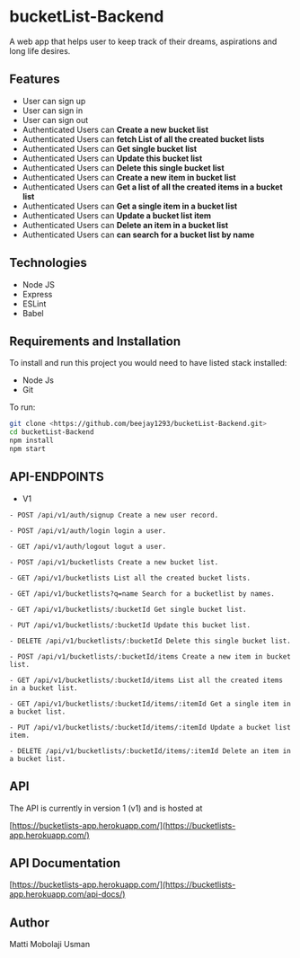 # bucketList-Backend
A web app that helps user to keep track of their dreams, aspirations and long life desires.


## Features

- User can sign up
- User can sign in
- User can sign out
- Authenticated Users can **Create a new bucket list**
- Authenticated Users can **fetch List of all the created bucket lists**
- Authenticated Users can **Get single bucket list**
- Authenticated Users can **Update this bucket list**
- Authenticated Users can **Delete this single bucket list**
- Authenticated Users can **Create a new item in bucket list**
- Authenticated Users can **Get a list of all the created items in a bucket list**
- Authenticated Users can **Get a single item in a bucket list**
- Authenticated Users can **Update a bucket list item**
- Authenticated Users can **Delete an item in a bucket list**
- Authenticated Users can **can search for a bucket list by name**

## Technologies

- Node JS
- Express
- ESLint
- Babel

## Requirements and Installation

To install and run this project you would need to have listed stack installed:

- Node Js
- Git

To run:

```sh
git clone <https://github.com/beejay1293/bucketList-Backend.git>
cd bucketList-Backend
npm install
npm start
```

## API-ENDPOINTS

- V1

`- POST /api/v1/auth/signup Create a new user record.`

`- POST /api/v1/auth/login login a user.`

`- GET /api/v1/auth/logout logut a user.`

`- POST /api/v1/bucketlists Create a new bucket list.`

`- GET /api/v1/bucketlists List all the created bucket lists.`

`- GET /api/v1/bucketlists?q=name Search for a bucketlist by names.`

`- GET /api/v1/bucketlists/:bucketId Get single bucket list.`

`- PUT /api/v1/bucketlists/:bucketId Update this bucket list.`

`- DELETE /api/v1/bucketlists/:bucketId Delete this single bucket list.`

`- POST /api/v1/bucketlists/:bucketId/items Create a new item in bucket list.`

`- GET /api/v1/bucketlists/:bucketId/items List all the created items in a bucket list.`

`- GET /api/v1/bucketlists/:bucketId/items/:itemId Get a single item in a bucket list.`

`- PUT /api/v1/bucketlists/:bucketId/items/:itemId Update a bucket list item.`

`- DELETE /api/v1/bucketlists/:bucketId/items/:itemId Delete an item in a bucket list.`



## API

The API is currently in version 1 (v1) and is hosted at

[https://bucketlists-app.herokuapp.com/](https://bucketlists-app.herokuapp.com/)

## API Documentation

[https://bucketlists-app.herokuapp.com/](https://bucketlists-app.herokuapp.com/api-docs/)

## Author

Matti Mobolaji Usman


